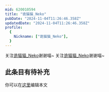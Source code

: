 ```yaml
---
mid: 620010594
title: "诡猫猫_Neko"
pubDate: "2024-11-04T11:26:46.358Z"
updatedDate: "2024-11-04T11:26:46.358Z"
profile:
  {
    Nickname: ["诡猫猫_Neko"],
  }
---
```


关注[诡猫猫_Neko](https://space.bilibili.com/620010594)谢谢喵~ 关注[诡猫猫_Neko](https://space.bilibili.com/620010594)谢谢喵~

## 此条目有待补充
你可以在[这里](https://github.com/Yuhanawa/VTuber.ICU-Content/edit/master/v/诡猫猫_Neko/index.md)编辑本文
